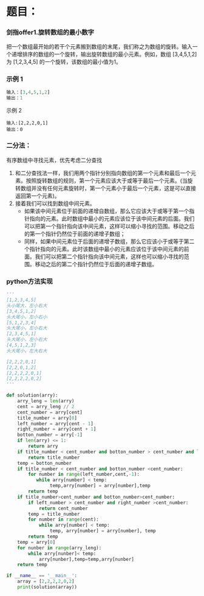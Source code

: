 # 题目：
### 剑指offer1.旋转数组的最小数字
把一个数组最开始的若干个元素搬到数组的末尾，我们称之为数组的旋转。输入一个递增排序的数组的一个旋转，输出旋转数组的最小元素。例如，数组 [3,4,5,1,2] 为 [1,2,3,4,5] 的一个旋转，该数组的最小值为1。
### 示例 1
```python
输入：[3,4,5,1,2]
输出：1
```
示例 2
```ptthon
输入:[2,2,2,0,1]
输出：0
```
### 二分法：
有序数组中寻找元素，优先考虑二分查找

1. 和二分查找法一样，我们用两个指针分别指向数组的第一个元素和最后一个元素。按照旋转数组的规则，第一个元素应该大于或等于最后一个元素。(当旋转数组并没有任何元素旋转时，第一个元素小于最后一个元素，这是可以直接返回第一个元素)。
2. 接着我们可以找到数组中间元素。
	- 如果该中间元素位于前面的递增自数组，那么它应该大于或等于第一个指针指向的元素。此时数组中最小的元素应该位于该中间元素的后面。我们可以把第一个指针指向该中间元素，这样可以缩小寻找的范围。移动之后的第一个指针仍然位于前面的递增子数组；
	- 同样，如果中间元素位于后面的递增子数组，那么它应该小于或等于第二个指针指向的元素。此时该数组中最小的元素应该位于该中间元素的前面。我们可以把第二个指针指向该中间元素，这样也可以缩小寻找的范围。移动之后的第二个指针仍然位于后面的递增子数组。
### python方法实现
```python
'''
[1,2,3,4,5]
头小尾大，左小右大
[3,4,5,1,2]
头大尾小，左小右小
[5,1,2,3,4]
头大尾小，左小右大
[2,3,4,5,1]
头大尾小，左小右大
[4,5,1,2,3]
头大尾小，左大右大

[2,2,2,0,1]
[2,2,0,1,2]
[2,2,2,2,0,1]
[2,2,2,2,0,2]
'''

def solution(arry):
    arry_leng = len(arry)
    cent = arry_leng // 2
    cent_number = arry[cent]
    title_number = arry[0]
    left_number = arry[cent - 1]
    right_number = arry[cent + 1]
    botton_number = arry[-1]
    if len(arry) <= 1:
        return arry
    if title_number < cent_number and botton_number > cent_number and left_number < cent_number and right_number > cent_number:
        return title_number
    temp = botton_number
    if title_number < cent_number and botton_number <cent_number:
        for number in range(left_number,cent,-1):
           while arry[number] < temp:
                temp,arry[number] = arry[number],temp
        return temp
    if title_number>cent_number and botton_number>cent_number:
        if left_number > cent_number and right_number >cent_number:
            return cent_number
        temp = title_number
        for number in range(cent):
            while arry[number] < temp:
                temp, arry[number] = arry[number], temp
        return temp
    temp = arry[0]
    for nunber in range(arry_leng):
        while arry[nunber]< temp:
            arry[nunber],temp=temp,arry[nunber]
    return temp

if __name__ == '__main__':
    array = [2,2,2,2,0,2]
    print(solution(array))

```
